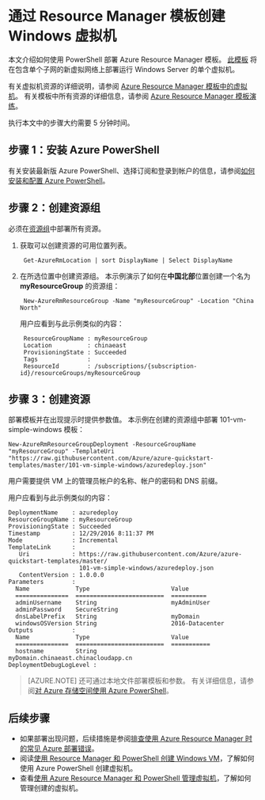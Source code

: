 <properties
    pageTitle="在 Azure 中使用模板创建 Windows VM | Azure"
    description="将 Resource Manager 模板与 PowerShell 配合使用，轻松创建新的 Windows VM。"
    services="virtual-machines-windows"
    documentationcenter=""
    author="davidmu1"
    manager="timlt"
    editor=""
    tags="azure-resource-manager"
    translationtype="Human Translation" />
<tags
    ms.assetid="19129d61-8c04-4aa9-a01f-361a09466805"
    ms.service="virtual-machines-windows"
    ms.workload="na"
    ms.tgt_pltfrm="vm-windows"
    ms.devlang="na"
    ms.topic="article"
    ms.date="03/07/2017"
    wacn.date="04/17/2017"
    ms.author="davidmu"
    ms.custom="H1Hack27Feb2017"
    ms.sourcegitcommit="e0e6e13098e42358a7eaf3a810930af750e724dd"
    ms.openlocfilehash="4cf2636abac23b7a4b61a6e3b273349b8893bae1"
    ms.lasthandoff="04/06/2017" />

# <a name="create-a-windows-virtual-machine-from-a-resource-manager-template"></a>通过 Resource Manager 模板创建 Windows 虚拟机

本文介绍如何使用 PowerShell 部署 Azure Resource Manager 模板。 [此模板](https://raw.githubusercontent.com/Azure/azure-quickstart-templates/master/101-vm-simple-windows/azuredeploy.json) 将在包含单个子网的新虚拟网络上部署运行 Windows Server 的单个虚拟机。

有关虚拟机资源的详细说明，请参阅 [Azure Resource Manager 模板中的虚拟机](/documentation/articles/virtual-machines-windows-template-description/)。 有关模板中所有资源的详细信息，请参阅 [Azure Resource Manager 模板演练](/documentation/articles/resource-manager-template-walkthrough/)。

执行本文中的步骤大约需要 5 分钟时间。

## <a name="step-1-install-azure-powershell"></a>步骤 1：安装 Azure PowerShell

有关安装最新版 Azure PowerShell、选择订阅和登录到帐户的信息，请参阅[如何安装和配置 Azure PowerShell](/documentation/articles/powershell-install-configure/)。

## <a name="step-2-create-a-resource-group"></a>步骤 2：创建资源组

必须在[资源组](/documentation/articles/resource-group-overview/)中部署所有资源。

1. 获取可以创建资源的可用位置列表。

        Get-AzureRmLocation | sort DisplayName | Select DisplayName

2. 在所选位置中创建资源组。 本示例演示了如何在**中国北部**位置创建一个名为 **myResourceGroup** 的资源组：

        New-AzureRmResourceGroup -Name "myResourceGroup" -Location "China North"

    用户应看到与此示例类似的内容：

        ResourceGroupName : myResourceGroup
        Location          : chinaeast
        ProvisioningState : Succeeded
        Tags              :
        ResourceId        : /subscriptions/{subscription-id}/resourceGroups/myResourceGroup

## <a name="step-3-create-the-resources"></a>步骤 3：创建资源
部署模板并在出现提示时提供参数值。 本示例在创建的资源组中部署 101-vm-simple-windows 模板：

    New-AzureRmResourceGroupDeployment -ResourceGroupName "myResourceGroup" -TemplateUri "https://raw.githubusercontent.com/Azure/azure-quickstart-templates/master/101-vm-simple-windows/azuredeploy.json" 

用户需要提供 VM 上的管理员帐户的名称、帐户的密码和 DNS 前缀。

用户应看到与此示例类似的内容：

    DeploymentName    : azuredeploy
    ResourceGroupName : myResourceGroup
    ProvisioningState : Succeeded
    Timestamp         : 12/29/2016 8:11:37 PM
    Mode              : Incremental
    TemplateLink      :
       Uri            : https://raw.githubusercontent.com/Azure/azure-quickstart-templates/master/
                        101-vm-simple-windows/azuredeploy.json
       ContentVersion : 1.0.0.0
    Parameters        :
      Name             Type                       Value
      ===============  =========================  ==========
      adminUsername    String                     myAdminUser
      adminPassword    SecureString
      dnsLabelPrefix   String                     myDomain
      windowsOSVersion String                     2016-Datacenter
    Outputs           :
      Name             Type                       Value
      ===============  =========================  ===========
      hostname         String                     myDomain.chinaeast.chinacloudapp.cn
    DeploymentDebugLogLevel :

> [AZURE.NOTE]
> 还可通过本地文件部署模板和参数。 有关详细信息，请参阅[对 Azure 存储空间使用 Azure PowerShell](/documentation/articles/storage-powershell-guide-full/)。

## <a name="next-steps"></a>后续步骤

- 如果部署出现问题，后续措施是参阅[排查使用 Azure Resource Manager 时的常见 Azure 部署错误](/documentation/articles/resource-manager-common-deployment-errors/)。
- 阅读[使用 Resource Manager 和 PowerShell 创建 Windows VM](/documentation/articles/virtual-machines-windows-ps-create/)，了解如何使用 Azure PowerShell 创建虚拟机。
- 查看[使用 Azure Resource Manager 和 PowerShell 管理虚拟机](/documentation/articles/virtual-machines-windows-ps-manage/)，了解如何管理创建的虚拟机。
<!--Update_Description: wording update-->